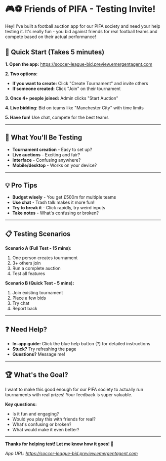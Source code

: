 # 🎮⚽ Friends of PIFA - Testing Invite!

Hey! I've built a football auction app for our PIFA society and need your help testing it. It's really fun - you bid against friends for real football teams and compete based on their actual performance!

## 🚀 Quick Start (Takes 5 minutes)

**1. Open the app:** https://soccer-league-bid.preview.emergentagent.com

**2. Two options:**
- **If you want to create:** Click "Create Tournament" and invite others
- **If someone created:** Click "Join" on their tournament

**3. Once 4+ people joined:** Admin clicks "Start Auction" 

**4. Live bidding:** Bid on teams like "Manchester City" with time limits

**5. Have fun!** Use chat, compete for the best teams

---

## 🎯 What You'll Be Testing

- **Tournament creation** - Easy to set up?
- **Live auctions** - Exciting and fair?
- **Interface** - Confusing anywhere?
- **Mobile/desktop** - Works on your device?

---

## 💡 Pro Tips

- **Budget wisely** - You get £500m for multiple teams
- **Use chat** - Trash talk makes it more fun!
- **Try to break it** - Click rapidly, try weird inputs
- **Take notes** - What's confusing or broken?

---

## 📋 Testing Scenarios

**Scenario A (Full Test - 15 mins):**
1. One person creates tournament
2. 3+ others join 
3. Run a complete auction
4. Test all features

**Scenario B (Quick Test - 5 mins):**
1. Join existing tournament
2. Place a few bids
3. Try chat
4. Report back

---

## ❓ Need Help?

- **In-app guide:** Click the blue help button (?) for detailed instructions
- **Stuck?** Try refreshing the page
- **Questions?** Message me!

---

## 🏆 What's the Goal?

I want to make this good enough for our PIFA society to actually run tournaments with real prizes! Your feedback is super valuable.

**Key questions:**
- Is it fun and engaging?
- Would you play this with friends for real?
- What's confusing or broken?
- What would make it even better?

---

**Thanks for helping test! Let me know how it goes! 🙏**

*App URL: https://soccer-league-bid.preview.emergentagent.com*